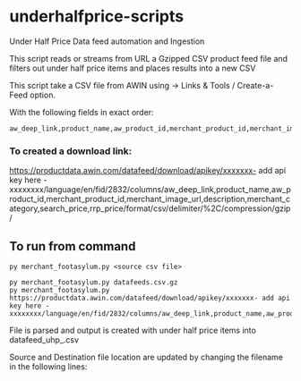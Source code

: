 # underhalfprice-scripts
Under Half Price Data feed automation and Ingestion

This script reads or streams from URL a Gzipped CSV product feed file and filters out under half price items and places results into a new CSV

This script take a CSV file from AWIN using -> Links & Tools / Create-a-Feed option.

With the following fields in exact order:
```
aw_deep_link,product_name,aw_product_id,merchant_product_id,merchant_image_url,description,merchant_category,search_price,rrp_price
```

### To created a download link:
https://productdata.awin.com/datafeed/download/apikey/xxxxxxx- add api key here - xxxxxxxx/language/en/fid/2832/columns/aw_deep_link,product_name,aw_product_id,merchant_product_id,merchant_image_url,description,merchant_category,search_price,rrp_price/format/csv/delimiter/%2C/compression/gzip/

## To run from command
```
py merchant_footasylum.py <source csv file>
```

```
py merchant_footasylum.py datafeeds.csv.gz
py merchant_footasylum.py https://productdata.awin.com/datafeed/download/apikey/xxxxxxx- add api key here - xxxxxxxx/language/en/fid/2832/columns/aw_deep_link,product_name,aw_product_id,merchant_product_id,merchant_image_url,description,merchant_category,search_price,rrp_price/format/csv/delimiter/%2C/compression/gzip/
```

File is parsed and output is created with under half price items into datafeed_uhp_<todays date and time>.csv

Source and Destination file location are updated by changing the filename in the following lines:



